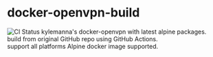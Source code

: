 # docker-openvpn-build
![CI Status](https://github.com/amenekowo/docker-openvpn-build/actions/workflows/build.yml/badge.svg)
kylemanna's docker-openvpn with latest alpine packages.  
build from original GitHub repo using GitHub Actions.  
support all platforms Alpine docker image supported.
